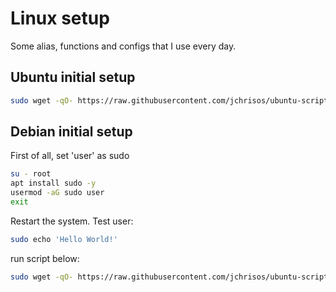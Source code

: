 # Linux setup
Some alias, functions and configs that I use every day.

## Ubuntu initial setup
```sh
sudo wget -qO- https://raw.githubusercontent.com/jchrisos/ubuntu-scripts/master/ubuntu_setup.sh | bash
```

## Debian initial setup
First of all, set 'user' as sudo
```sh
su - root
apt install sudo -y
usermod -aG sudo user
exit
```
Restart the system. Test user:
```sh
sudo echo 'Hello World!'
```

run script below:
```sh
sudo wget -qO- https://raw.githubusercontent.com/jchrisos/ubuntu-scripts/master/debian_setup.sh | bash
```
